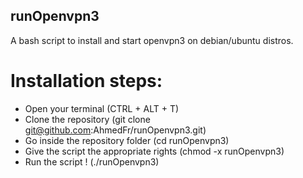 ## runOpenvpn3
A bash script to install and start openvpn3 on debian/ubuntu distros.


# Installation steps:
- Open your terminal (CTRL + ALT + T)
- Clone the repository (git clone git@github.com:AhmedFr/runOpenvpn3.git)
- Go inside the repository folder (cd runOpenvpn3)
- Give the script the appropriate rights (chmod -x runOpenvpn3)
- Run the script ! (./runOpenvpn3)


